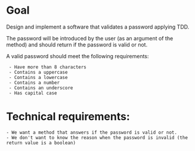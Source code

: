 # Goal
Design and implement a software that validates a password applying TDD.

The password will be introduced by the user (as an argument of the method) and should return if the password is valid or not.

A valid password should meet the following requirements:

	 - Have more than 8 characters
	 - Contains a uppercase
	 - Contains a lowercase
	 - Contains a number
	 - Contains an underscore
     - Has capital case

# Technical requirements:

	- We want a method that answers if the password is valid or not.
	- We don't want to know the reason when the password is invalid (the return value is a boolean)
